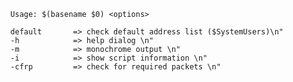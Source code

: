
      Usage: $(basename $0) <options> 

      default		=> check default address list ($SystemUsers)\n"
      -h			=> help dialog \n"
      -m			=> monochrome output \n"
      -i			=> show script information \n"
      -cfrp			=> check for required packets \n"

